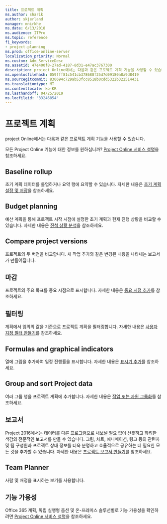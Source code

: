 ```yaml
---
title: 프로젝트 계획
ms.author: sharik
author: skjerland
manager: mnirkhe
ms.date: 6/13/2018
ms.audience: ITPro
ms.topic: reference
f1_keywords:
- project-planning
ms.prod: office-online-server
localization_priority: Normal
ms.custom: Adm_ServiceDesc
ms.assetid: 47e400f8-27ad-4187-8d31-e47ac3767300
description: project Online에서는 다음과 같은 프로젝트 계획 기능을 사용할 수 있습니다.
ms.openlocfilehash: 059fff81c541cb378688f25d7d09180a8a9d8419
ms.sourcegitcommit: 830694c729ab53fcc8518b0cdd5322b322514431
ms.translationtype: MT
ms.contentlocale: ko-KR
ms.lasthandoff: 04/25/2019
ms.locfileid: "33246854"
---
```

# <a name="project-planning"></a>프로젝트 계획

project Online에서는 다음과 같은 프로젝트 계획 기능을 사용할 수 있습니다.
  
모든 Project Online 기능에 대한 정보를 원하십니까? [Project Online 서비스 설명](project-online-service-description.md)을 참조하세요.
  
## <a name="baseline-rollup"></a>Baseline rollup
<a name="bkmk_Baselinerollup"> </a>

초기 계획 데이터를 롤업하거나 요약 행에 요약할 수 있습니다. 자세한 내용은 [초기 계획 설정 및 저장](https://go.microsoft.com/fwlink/p/?LinkId=271346)을 참조하세요.
  
## <a name="budget-planning"></a>Budget planning
<a name="bkmk_Budgetplanning"> </a>

예산 계획을 통해 프로젝트 시작 시점에 설정한 초기 계획과 현재 진행 상황을 비교할 수 있습니다. 자세한 내용은 [진척 상황 분석](https://go.microsoft.com/fwlink/p/?LinkId=271336)을 참조하세요.
  
## <a name="compare-project-versions"></a>Compare project versions
<a name="bkmk_Compareprojectversions"> </a>

프로젝트의 두 버전을 비교합니다. 새 작업 추가와 같은 변경된 내용을 나타내는 보고서가 만들어집니다.
  
## <a name="deadlines"></a>마감
<a name="bkmk_Deadlines"> </a>

프로젝트의 주요 목표를 중요 시점으로 표시합니다. 자세한 내용은 [중요 시점 추가](https://go.microsoft.com/fwlink/p/?LinkId=271339)를 참조하세요.
  
## <a name="filtering"></a>필터링
<a name="bkmk_Filtering"> </a>

계획에서 임의의 값을 기준으로 프로젝트 계획을 필터링합니다. 자세한 내용은 [사용자 지정 필터 만들기](https://go.microsoft.com/fwlink/p/?LinkId=271341)를 참조하세요.
  
## <a name="formulas-and-graphical-indicators"></a>Formulas and graphical indicators
<a name="bkmk_Formulasandgraphicalindicators"> </a>

열에 그림을 추가하여 일정 진행률을 표시합니다. 자세한 내용은 [표시기 추가](https://go.microsoft.com/fwlink/p/?LinkId=271340)를 참조하세요.
  
## <a name="group-and-sort-project-data"></a>Group and sort Project data
<a name="bkmk_GroupandsortProjectdata"> </a>

여러 그룹 행을 프로젝트 계획에 추가합니다. 자세한 내용은 [작업 또는 자원 그룹화](https://go.microsoft.com/fwlink/p/?LinkId=271326)를 참조하세요.
  
## <a name="reports"></a>보고서
<a name="bkmk_Reports"> </a>

Project 2016에서는 데이터를 다른 프로그램으로 내보낼 필요 없이 산뜻하고 화려한 색감의 전문적인 보고서를 만들 수 있습니다. 그림, 차트, 애니메이션, 링크 등의 관련자 및 팀 구성원과 프로젝트 상태 정보를 더욱 분명하고 효율적으로 공유하는 데 필요한 모든 것을 추가할 수 있습니다. 자세한 내용은 [프로젝트 보고서 만들기](https://go.microsoft.com/fwlink/p/?LinkId=271349)를 참조하세요.
  
## <a name="team-planner"></a>Team Planner
<a name="bkmk_TeamPlanner"> </a>

사람 및 배정을 표시하는 보기를 사용합니다. 
  
## <a name="feature-availability"></a>기능 가용성
<a name="bkmk_TeamPlanner"> </a>

Office 365 계획, 독립 실행형 옵션 및 온-프레미스 솔루션별로 기능 가용성을 확인하려면 [Project Online 서비스 설명](project-online-service-description.md)을 참조하세요.
  


